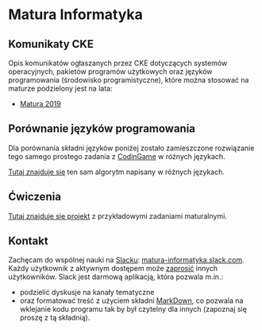 # Matura Informatyka

## Komunikaty CKE

Opis komunikatów ogłaszanych przez CKE dotyczących systemów operacyjnych, pakietów programów użytkowych oraz języków programowania (środowisko programistyczne), które można stosować na maturze podzielony jest na lata:

- [Matura 2019](2019/README.md)

## Porównanie języków programowania

Dla porównania składni języków poniżej zostało zamieszczone rozwiązanie tego samego prostego zadania z [CodinGame](https://www.codingame.com/ide/puzzle/onboarding) w różnych językach.

[Tutaj znajduje się](language-comparison.md) ten sam algorytm napisany w różnych językach.

## Ćwiczenia

[Tutaj znajduje się projekt](https://github.com/dokodu/matura-informatyka/tree/master/zadania-maturalne) z przykładowymi zadaniami maturalnymi.

## Kontakt

Zachęcam do wspólnej nauki na [Slacku](https://slack.com/downloads/): [matura-informatyka.slack.com](https://matura-informatyka.slack.com).
Każdy użytkownik z aktywnym dostępem może [zaprosić](https://get.slack.help/hc/en-us/articles/201330256-Invite-new-members-to-your-workspace) innych użytkowników.
Slack jest darmową aplikacją, która pozwala m.in.:
- podzielić dyskusje na kanały tematyczne 
- oraz formatować treść z użyciem składni [MarkDown](https://pl.wikipedia.org/wiki/Markdown), co pozwala na wklejanie kodu programu tak by był czytelny dla innych (zapoznaj się proszę z tą składnią).